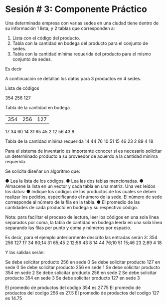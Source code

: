 # Sesión # 3: Componente Práctico

Una determinada empresa con varias sedes en una ciudad tiene dentro de su información 1 lista, y 2 tablas que  corresponden a:

1. Lista con el código del producto.
2. Tabla con la cantidad en bodega del producto para el conjunto de sedes.
3. Tabla con la cantidad mínima requerida del producto para el mismo conjunto de sedes.

Es decir

A continuación se detallan los datos para 3 productos en 4 sedes.

Lista de códigos

354	256	127

Tabla de la cantidad en bodega

<table>
    <thead>
    </thead>
    <tbody>
        <tr>
            <td> 354 </td>
            <td> 256 </td>
            <td> 127 </td>
        </tr>
    </tbody>
</table>

17	34	60
14	31	65
45	2	12
56	43	8

Tabla de la cantidad mínima requerida
14	44	76
10	51	15
46	23	2
89	4	18

Para el sistema de inventario es importante conocer si es necesario solicitar un determinado producto a su proveedor de acuerdo a la cantidad mínima requerida. 

Se solicita diseñar un algoritmo que:

●	Lea la lista de los códigos.
●	Lea las dos tablas mencionadas.
●	Almacene la lista en un vector y cada tabla en una matriz.
Una vez leídos los datos:
●	Indique los códigos de los productos de los cuales se deben realizar los pedidos, especificando el número de la sede. El número de sede corresponde al número de la fila en la tabla.
●	El promedio de las cantidades de cada producto en bodega y su respectivo código.

Nota: para facilitar el proceso de lectura, leer los códigos en una sola línea separados por coma, la tabla de cantidad en bodega leerla en una sola línea separando las filas por punto y coma y números por espacio. 

Es decir, para el ejemplo anteriormente descrito las entradas serán 3:
354 256 127
17 34 60;14 31 65;45 2 12;56 43 8
14 44 76;10 51 15;46 23 2;89 4 18

Y las salidas serán:

Se debe solicitar producto 256 en sede 0
Se debe solicitar producto 127 en sede 0
Se debe solicitar producto 256 en sede 1
Se debe solicitar producto 354 en sede 2
Se debe solicitar producto 256 en sede 2
Se debe solicitar producto 354 en sede 3
Se debe solicitar producto 127 en sede 3

El promedio de productos del codigo 354 es 27.75
El promedio de productos del codigo 256 es 27.5
El promedio de productos del codigo 127 es 14.75

